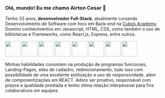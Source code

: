 ### Olá, mundo! Eu me chamo Airton Cesar 👋
Tenho 33 anos, **desenvolvedor Full-Stack**, atualmente cursando Desenvolvimento de Software com foco em Back-end na [Cubos Academy](https://aulas.cubos.academy/perfil#:~:text=%40airtoncesar1991.7kwux). 
Domino conhecimentos em Javascript, HTML, CSS, como também o uso de bibliotecas e Frameworks, como React.js, Express, entre outros.

<img width= "50" height= "50" src="https://cdn.jsdelivr.net/gh/devicons/devicon/icons/javascript/javascript-original.svg"/>        <img width= "50" height= "50" src="https://cdn.jsdelivr.net/gh/devicons/devicon/icons/css3/css3-original.svg"/>  <img width= "50" height= "50" src="https://cdn.jsdelivr.net/gh/devicons/devicon/icons/html5/html5-original.svg" /> <img width= "50" height= "50" src="https://cdn.jsdelivr.net/gh/devicons/devicon/icons/express/express-original.svg" /> <img width= "50" height= "50" src="https://cdn.jsdelivr.net/gh/devicons/devicon/icons/react/react-original-wordmark.svg" /> <img width= "50" height= "50" src="https://cdn.jsdelivr.net/gh/devicons/devicon/icons/github/github-original-wordmark.svg" /> <img width= "50" height= "50" src="https://cdn.jsdelivr.net/gh/devicons/devicon/icons/git/git-plain.svg" /> <img width= "50" height= "50" src="https://cdn.jsdelivr.net/gh/devicons/devicon/icons/nodejs/nodejs-original.svg" />
          
          
Minhas habilidades consistem na produção de programas funcionais, Landing-Pages, sites de cadastro, redirecionamento, tudo isso com possibilidade de uma excelente estilização e uso de responsividade, além de componentizações em REACT. 
Adoro ser proativo, responsável com prazos e qualidade prestada e tenho ótima relação interpessoal para fins colaborativos em equipes.
